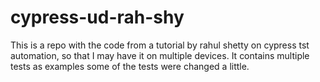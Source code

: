 # cypress-ud-rah-shy
This is a repo with the code from a tutorial by rahul shetty on cypress tst automation, so that I may have it on multiple devices.
It contains multiple tests as examples
some of the tests were changed a little.

